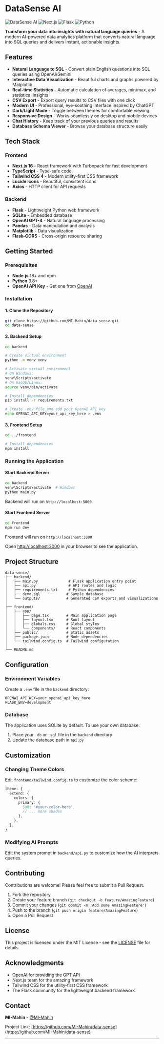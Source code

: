 # DataSense AI 

![DataSense AI](https://img.shields.io/badge/AI-Powered-purple?style=for-the-badge)
![Next.js](https://img.shields.io/badge/Next.js-16.0-black?style=for-the-badge&logo=next.js)
![Flask](https://img.shields.io/badge/Flask-3.0-green?style=for-the-badge&logo=flask)
![Python](https://img.shields.io/badge/Python-3.8+-blue?style=for-the-badge&logo=python)

**Transform your data into insights with natural language queries** - A modern AI-powered data analytics platform that converts natural language into SQL queries and delivers instant, actionable insights.

## Features

- **Natural Language to SQL** - Convert plain English questions into SQL queries using OpenAI/Gemini
- **Interactive Data Visualization** - Beautiful charts and graphs powered by Matplotlib
- **Real-time Statistics** - Automatic calculation of averages, min/max, and statistical insights
- **CSV Export** - Export query results to CSV files with one click
- **Modern UI** - Professional, eye-soothing interface inspired by ChatGPT
- **Dark/Light Mode** - Toggle between themes for comfortable viewing
- **Responsive Design** - Works seamlessly on desktop and mobile devices
- **Chat History** - Keep track of your previous queries and results
- **Database Schema Viewer** - Browse your database structure easily

## Tech Stack

### Frontend
- **Next.js 16** - React framework with Turbopack for fast development
- **TypeScript** - Type-safe code
- **Tailwind CSS 4** - Modern utility-first CSS framework
- **Lucide Icons** - Beautiful, consistent icons
- **Axios** - HTTP client for API requests

### Backend
- **Flask** - Lightweight Python web framework
- **SQLite** - Embedded database
- **OpenAI GPT-4** - Natural language processing
- **Pandas** - Data manipulation and analysis
- **Matplotlib** - Data visualization
- **Flask-CORS** - Cross-origin resource sharing

## Getting Started

### Prerequisites

- **Node.js** 18+ and npm
- **Python** 3.8+
- **OpenAI API Key** - Get one from [OpenAI](https://platform.openai.com/)

### Installation

#### 1. Clone the Repository

```bash
git clone https://github.com/MI-Mahin/data-sense.git
cd data-sense
```

#### 2. Backend Setup

```bash
cd backend

# Create virtual environment
python -m venv venv

# Activate virtual environment
# On Windows:
venv\Scripts\activate
# On macOS/Linux:
source venv/bin/activate

# Install dependencies
pip install -r requirements.txt

# Create .env file and add your OpenAI API key
echo OPENAI_API_KEY=your_api_key_here > .env
```

#### 3. Frontend Setup

```bash
cd ../frontend

# Install dependencies
npm install
```

### Running the Application

#### Start Backend Server

```bash
cd backend
venv\Scripts\activate  # Windows
python main.py
```

Backend will run on `http://localhost:5000`

#### Start Frontend Server

```bash
cd frontend
npm run dev
```

Frontend will run on `http://localhost:3000`

Open [http://localhost:3000](http://localhost:3000) in your browser to see the application.


## Project Structure

```
data-sense/
├── backend/
│   ├── main.py              # Flask application entry point
│   ├── api.py               # API routes and logic
│   ├── requirements.txt     # Python dependencies
│   ├── demo.sql            # Sample database
│   └── outputs/            # Generated CSV exports and visualizations
│
├── frontend/
│   ├── app/
│   │   ├── page.tsx        # Main application page
│   │   ├── layout.tsx      # Root layout
│   │   ├── globals.css     # Global styles
│   │   └── components/     # React components
│   ├── public/             # Static assets
│   ├── package.json        # Node dependencies
│   └── tailwind.config.ts  # Tailwind configuration
│
└── README.md
```

## Configuration

### Environment Variables

Create a `.env` file in the `backend` directory:

```env
OPENAI_API_KEY=your_openai_api_key_here
FLASK_ENV=development
```

### Database

The application uses SQLite by default. To use your own database:

1. Place your `.db` or `.sql` file in the `backend` directory
2. Update the database path in `api.py`

## Customization

### Changing Theme Colors

Edit `frontend/tailwind.config.ts` to customize the color scheme:

```typescript
theme: {
  extend: {
    colors: {
      primary: {
        500: '#your-color-here',
        // ... more shades
      },
    },
  },
}
```

### Modifying AI Prompts

Edit the system prompt in `backend/api.py` to customize how the AI interprets queries.

## Contributing

Contributions are welcome! Please feel free to submit a Pull Request.

1. Fork the repository
2. Create your feature branch (`git checkout -b feature/AmazingFeature`)
3. Commit your changes (`git commit -m 'Add some AmazingFeature'`)
4. Push to the branch (`git push origin feature/AmazingFeature`)
5. Open a Pull Request

## License

This project is licensed under the MIT License - see the [LICENSE](LICENSE) file for details.

## Acknowledgments

- OpenAI for providing the GPT API
- Next.js team for the amazing framework
- Tailwind CSS for the utility-first CSS framework
- The Flask community for the lightweight backend framework

## Contact

**MI-Mahin** - [@MI-Mahin](https://github.com/MI-Mahin)

Project Link: [https://github.com/MI-Mahin/data-sense](https://github.com/MI-Mahin/data-sense)

---

